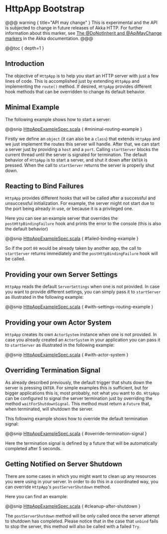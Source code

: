 <a id="http-app"></a>
# HttpApp Bootstrap

@@@ warning { title="API may change" }
This is experimental and the API is subjected to change in future releases of Akka HTTP.
For further information about this marker, see [The @DoNotInherit and @ApiMayChange markers](http://doc.akka.io/docs/akka/current/common/binary-compatibility-rules.html#The_@DoNotInherit_and_@ApiMayChange_markers)
in the Akka documentation.
@@@

@@toc { depth=1 }

## Introduction

The objective of `HttpApp` is to help you start an HTTP server with just a few lines of code.
This is accomplished just by extending `HttpApp` and implementing the `route()` method.
If desired, `HttpApp` provides different hook methods that can be overridden to change its default behavior.

## Minimal Example

The following example shows how to start a server:

@@snip [HttpAppExampleSpec.scala](../../../../../test/scala/docs/http/scaladsl/HttpAppExampleSpec.scala) { #minimal-routing-example }

Firstly we define an `object` (it can also be a `class`) that extends `HttpApp` and we just implement the routes this server will handle.
After that, we can start a server just by providing a `host` and a `port`. Calling `startServer` blocks the current thread until the server is signaled for termination.
The default behavior of `HttpApp` is to start a server, and shut it down after `ENTER` is pressed. When the call to `startServer` returns the server is properly shut down.

## Reacting to Bind Failures

`HttpApp` provides different hooks that will be called after a successful and unsuccessful initialization. For example, the server
might not start due to the port being already in use, or because it is a privileged one.

Here you can see an example server that overrides the `postHttpBindingFailure` hook and prints the error to the console (this is also the default behavior)

@@snip [HttpAppExampleSpec.scala](../../../../../test/scala/docs/http/scaladsl/HttpAppExampleSpec.scala) { #failed-binding-example }

So if the port `80` would be already taken by another app, the call to `startServer` returns immediately and the `postHttpBindingFailure` hook will be called.

## Providing your own Server Settings

`HttpApp` reads the default `ServerSettings` when one is not provided.
In case you want to provide different settings, you can simply pass it to `startServer` as illustrated in the following example:

@@snip [HttpAppExampleSpec.scala](../../../../../test/scala/docs/http/scaladsl/HttpAppExampleSpec.scala) { #with-settings-routing-example }


## Providing your own Actor System

`HttpApp` creates its own `ActorSystem` instance when one is not provided.
In case you already created an `ActorSystem` in your application you can
pass it to `startServer` as illustrated in the following example:

@@snip [HttpAppExampleSpec.scala](../../../../../test/scala/docs/http/scaladsl/HttpAppExampleSpec.scala) { #with-actor-system }

## Overriding Termination Signal

As already described previously, the default trigger that shuts down the server is pressing `ENTER`.
For simple examples this is sufficient, but for bigger applications this is, most probably, not what you want to do.
`HttpApp` can be configured to signal the server termination just by overriding the method `waitForShutdownSignal`.
This method must return a `Future` that, when terminated, will shutdown the server.

This following example shows how to override the default termination signal:

@@snip [HttpAppExampleSpec.scala](../../../../../test/scala/docs/http/scaladsl/HttpAppExampleSpec.scala) { #override-termination-signal }

Here the termination signal is defined by a future that will be automatically completed after 5 seconds.

## Getting Notified on Server Shutdown

There are some cases in which you might want to clean up any resources you were using in your server. In order to do this
in a coordinated way, you can override `HttpApp`'s `postServerShutdown` method.

Here you can find an example:

@@snip [HttpAppExampleSpec.scala](../../../../../test/scala/docs/http/scaladsl/HttpAppExampleSpec.scala) { #cleanup-after-shutdown }

The `postServerShutdown` method will be only called once the server attempt to shutdown has completed. Please notice that in
the case that `unbind` fails to stop the server, this method will also be called with a failed `Try`.
